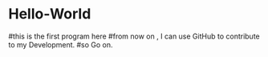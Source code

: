 # Hello-World
#this is the first program here
#from now on , I can use GitHub to contribute to my Development.
#so Go on.
